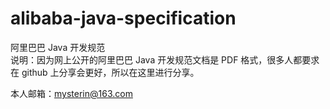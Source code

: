 # alibaba-java-specification
阿里巴巴 Java 开发规范  
说明：因为网上公开的阿里巴巴 Java 开发规范文档是 PDF 格式，很多人都要求在 github 上分享会更好，所以在这里进行分享。

本人邮箱：mysterin@163.com
